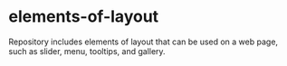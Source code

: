 # elements-of-layout
Repository includes elements of layout that can be used on a web page, such as slider, menu, tooltips, and gallery.
